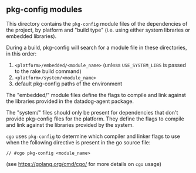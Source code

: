 ## pkg-config modules

This directory contains the `pkg-config` module files of the dependencies of the project, by platform and
"build type" (i.e. using either system libraries or embedded libraries).

During a build, pkg-config will search for a module file in these directories, in this order:
1. `<platform>/embedded/<module_name>` (unless `USE_SYSTEM_LIBS` is passed to the rake build command)
2. `<platform>/system/<module_name>`
3. default pkg-config paths of the environment

The "embedded/" module files define the flags to compile and link against the libraries
provided in the datadog-agent package.

The "system/" files should only be present for dependencies that don't provide pkg-config files
for the platform. They define the flags to compile and link against the libraries provided by the system.

`cgo` uses `pkg-config` to determine which compiler and linker flags to use when the following directive
is present in the go source file:

```
// #cgo pkg-config <module_name>
```

(see https://golang.org/cmd/cgo/ for more details on `cgo` usage)
